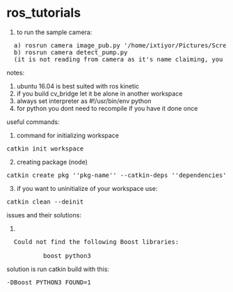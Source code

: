 # ros_tutorials
1. to run the sample camera:
<pre>
  a) rosrun camera image_pub.py '/home/ixtiyor/Pictures/Screenshot from 2019-10-02 10-52-39.png'
  b) rosrun camera detect_pump.py
  (it is not reading from camera as it's name claiming, you can do it with little change if you want)
</pre>
notes:
1. ubuntu 16.04 is best suited with ros kinetic
2. if you build cv_bridge let it be alone in another workspace
3. always set interpreter as #!/usr/bin/env python
4. for python you dont need to recompile if you have it done once

useful commands:
1. command for initializing workspace
<pre>
catkin_init_workspace
</pre>
2. creating package (node)
<pre>
catkin create pkg ''pkg-name'' --catkin-deps ''dependencies''
</pre>

3. if you want to uninitialize of your workspace use:
<pre>
catkin clean --deinit
</pre>




issues and their solutions:

1. 
<pre>
  Could not find the following Boost libraries:

          boost_python3
</pre>
solution is run catkin build with this:
<pre>
-DBoost_PYTHON3_FOUND=1
</pre>
